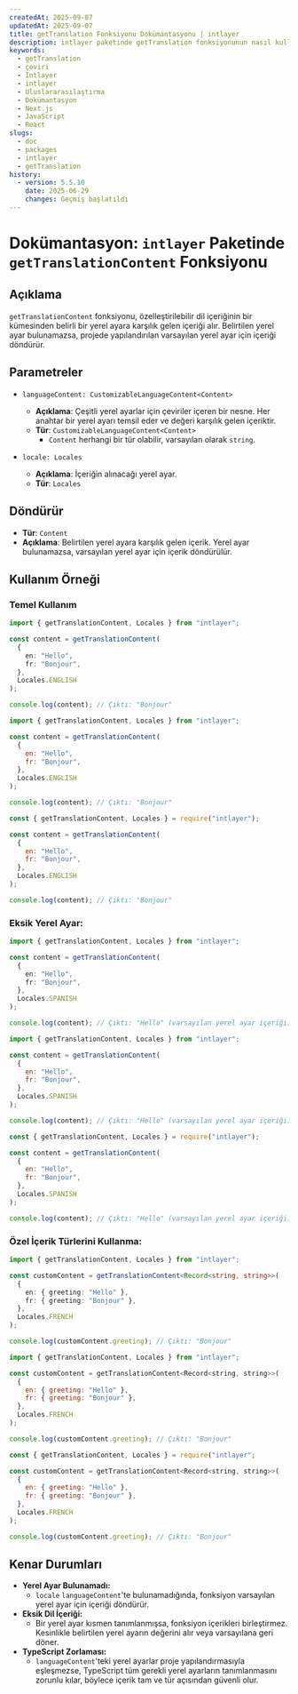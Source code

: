 ```yaml
---
createdAt: 2025-09-07
updatedAt: 2025-09-07
title: getTranslation Fonksiyonu Dokümantasyonu | intlayer
description: intlayer paketinde getTranslation fonksiyonunun nasıl kullanılacağını görün
keywords:
  - getTranslation
  - çeviri
  - Intlayer
  - intlayer
  - Uluslararasılaştırma
  - Dokümantasyon
  - Next.js
  - JavaScript
  - React
slugs:
  - doc
  - packages
  - intlayer
  - getTranslation
history:
  - version: 5.5.10
    date: 2025-06-29
    changes: Geçmiş başlatıldı
---
```


# Dokümantasyon: `intlayer` Paketinde `getTranslationContent` Fonksiyonu

## Açıklama

`getTranslationContent` fonksiyonu, özelleştirilebilir dil içeriğinin bir kümesinden belirli bir yerel ayara karşılık gelen içeriği alır. Belirtilen yerel ayar bulunamazsa, projede yapılandırılan varsayılan yerel ayar için içeriği döndürür.

## Parametreler

- `languageContent: CustomizableLanguageContent<Content>`
  - **Açıklama**: Çeşitli yerel ayarlar için çeviriler içeren bir nesne. Her anahtar bir yerel ayarı temsil eder ve değeri karşılık gelen içeriktir.
  - **Tür**: `CustomizableLanguageContent<Content>`
    - `Content` herhangi bir tür olabilir, varsayılan olarak `string`.

- `locale: Locales`
  - **Açıklama**: İçeriğin alınacağı yerel ayar.
  - **Tür**: `Locales`

## Döndürür

- **Tür**: `Content`
- **Açıklama**: Belirtilen yerel ayara karşılık gelen içerik. Yerel ayar bulunamazsa, varsayılan yerel ayar için içerik döndürülür.

## Kullanım Örneği

### Temel Kullanım

```typescript codeFormat="typescript"
import { getTranslationContent, Locales } from "intlayer";

const content = getTranslationContent(
  {
    en: "Hello",
    fr: "Bonjour",
  },
  Locales.ENGLISH
);

console.log(content); // Çıktı: "Bonjour"
```

```javascript codeFormat="esm"
import { getTranslationContent, Locales } from "intlayer";

const content = getTranslationContent(
  {
    en: "Hello",
    fr: "Bonjour",
  },
  Locales.ENGLISH
);

console.log(content); // Çıktı: "Bonjour"
```

```javascript codeFormat="commonjs"
const { getTranslationContent, Locales } = require("intlayer");

const content = getTranslationContent(
  {
    en: "Hello",
    fr: "Bonjour",
  },
  Locales.ENGLISH
);

console.log(content); // Çıktı: "Bonjour"
```

### Eksik Yerel Ayar:

```typescript codeFormat="typescript"
import { getTranslationContent, Locales } from "intlayer";

const content = getTranslationContent(
  {
    en: "Hello",
    fr: "Bonjour",
  },
  Locales.SPANISH
);

console.log(content); // Çıktı: "Hello" (varsayılan yerel ayar içeriği)
```

```javascript codeFormat="esm"
import { getTranslationContent, Locales } from "intlayer";

const content = getTranslationContent(
  {
    en: "Hello",
    fr: "Bonjour",
  },
  Locales.SPANISH
);

console.log(content); // Çıktı: "Hello" (varsayılan yerel ayar içeriği)
```

```javascript codeFormat="commonjs"
const { getTranslationContent, Locales } = require("intlayer");

const content = getTranslationContent(
  {
    en: "Hello",
    fr: "Bonjour",
  },
  Locales.SPANISH
);

console.log(content); // Çıktı: "Hello" (varsayılan yerel ayar içeriği)
```

### Özel İçerik Türlerini Kullanma:

```typescript codeFormat="typescript"
import { getTranslationContent, Locales } from "intlayer";

const customContent = getTranslationContent<Record<string, string>>(
  {
    en: { greeting: "Hello" },
    fr: { greeting: "Bonjour" },
  },
  Locales.FRENCH
);

console.log(customContent.greeting); // Çıktı: "Bonjour"
```

```javascript codeFormat="esm"
import { getTranslationContent, Locales } from "intlayer";

const customContent = getTranslationContent<Record<string, string>>(
  {
    en: { greeting: "Hello" },
    fr: { greeting: "Bonjour" },
  },
  Locales.FRENCH
);

console.log(customContent.greeting); // Çıktı: "Bonjour"
```

```javascript codeFormat="commonjs"
const { getTranslationContent, Locales } = require("intlayer";

const customContent = getTranslationContent<Record<string, string>>(
  {
    en: { greeting: "Hello" },
    fr: { greeting: "Bonjour" },
  },
  Locales.FRENCH
);

console.log(customContent.greeting); // Çıktı: "Bonjour"
```

## Kenar Durumları

- **Yerel Ayar Bulunamadı:**
  - `locale` `languageContent`'te bulunamadığında, fonksiyon varsayılan yerel ayar için içeriği döndürür.
- **Eksik Dil İçeriği:**
  - Bir yerel ayar kısmen tanımlanmışsa, fonksiyon içerikleri birleştirmez. Kesinlikle belirtilen yerel ayarın değerini alır veya varsayılana geri döner.
- **TypeScript Zorlaması:**
  - `languageContent`'teki yerel ayarlar proje yapılandırmasıyla eşleşmezse, TypeScript tüm gerekli yerel ayarların tanımlanmasını zorunlu kılar, böylece içerik tam ve tür açısından güvenli olur.
